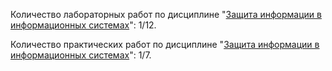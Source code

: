 Количество лабораторных работ по дисциплине "[Защита информации в информационных системах](https://github.com/oooNAKooo/BSUIR/edit/main/7%20sem/ZIvIS/LR)": 1/12.

Количество практических работ по дисциплине "[Защита информации в информационных системах](https://github.com/oooNAKooo/BSUIR/edit/main/7%20sem/ZIvIS/PZ)": 1/7.
